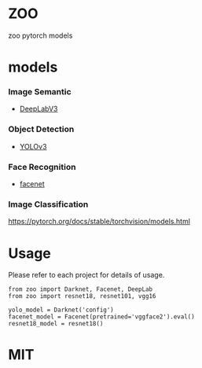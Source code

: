 # ZOO

zoo pytorch models

# models

### Image Semantic
* [DeepLabV3](https://github.com/jfzhang95/pytorch-deeplab-xception)

### Object Detection
* [YOLOv3](https://github.com/eriklindernoren/PyTorch-YOLOv3)

### Face Recognition
* [facenet](https://github.com/timesler/facenet-pytorch)

### Image Classification

https://pytorch.org/docs/stable/torchvision/models.html

# Usage

Please refer to each project for details of usage.

```python3
from zoo import Darknet, Facenet, DeepLab
from zoo import resnet18, resnet101, vgg16

yolo_model = Darknet('config')
facenet_model = Facenet(pretrained='vggface2').eval()
resnet18_model = resnet18()
```

# MIT
